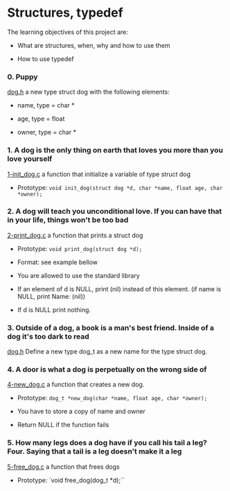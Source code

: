 # Structures, typedef

The learning objectives of this project are:

- What are structures, when, why and how to use them

- How to use typedef



### 0. Puppy

[dog.h](./dog.h) a new type struct dog with the following elements:

- name, type = char *

- age, type = float

- owner, type = char *



### 1. A dog is the only thing on earth that loves you more than you love yourself

[1-init_dog.c](./1-init_dog.c) a function that initialize a variable of type struct dog

- Prototype: `void init_dog(struct dog *d, char *name, float age, char *owner);`



### 2. A dog will teach you unconditional love. If you can have that in your life, things won't be too bad

[2-print_dog.c](./2-print_dog.c) a function that prints a struct dog

- Prototype: `void print_dog(struct dog *d);`

- Format: see example bellow

- You are allowed to use the standard library

- If an element of d is NULL, print (nil) instead of this element. (if name is NULL, print Name: (nil))

- If d is NULL print nothing.



### 3. Outside of a dog, a book is a man's best friend. Inside of a dog it's too dark to read

[dog.h](./dog.h) Define a new type dog_t as a new name for the type struct dog.



### 4. A door is what a dog is perpetually on the wrong side of

[4-new_dog.c](./4-new_dog.c) a function that creates a new dog.

- Prototype: `dog_t *new_dog(char *name, float age, char *owner);`

- You have to store a copy of name and owner

- Return NULL if the function fails



### 5. How many legs does a dog have if you call his tail a leg? Four. Saying that a tail is a leg doesn't make it a leg

[5-free_dog.c](./5-free_dog.c) a function that frees dogs

- Prototype: `void free_dog(dog_t *d);``
